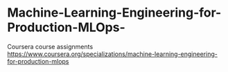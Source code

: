 # Machine-Learning-Engineering-for-Production-MLOps-
Coursera course assignments https://www.coursera.org/specializations/machine-learning-engineering-for-production-mlops
